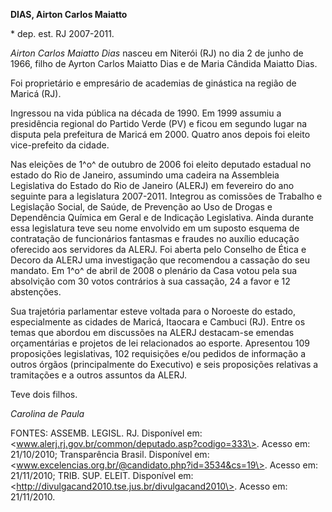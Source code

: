 **DIAS, Airton Carlos Maiatto**

\* dep. est. RJ 2007-2011.

*Airton Carlos Maiatto Dias* nasceu em Niterói (RJ) no dia 2 de junho de
1966, filho de Ayrton Carlos Maiatto Dias e de Maria Cândida Maiatto
Dias.

Foi proprietário e empresário de academias de ginástica na região de
Maricá (RJ).

Ingressou na vida pública na década de 1990. Em 1999 assumiu a
presidência regional do Partido Verde (PV) e ficou em segundo lugar na
disputa pela prefeitura de Maricá em 2000. Quatro anos depois foi eleito
vice-prefeito da cidade.

Nas eleições de 1^o^ de outubro de 2006 foi eleito deputado estadual no
estado do Rio de Janeiro, assumindo uma cadeira na Assembleia
Legislativa do Estado do Rio de Janeiro (ALERJ) em fevereiro do ano
seguinte para a legislatura 2007-2011. Integrou as comissões de Trabalho
e Legislação Social, de Saúde, de Prevenção ao Uso de Drogas e
Dependência Química em Geral e de Indicação Legislativa. Ainda durante
essa legislatura teve seu nome envolvido em um suposto esquema de
contratação de funcionários fantasmas e fraudes no auxílio educação
oferecido aos servidores da ALERJ. Foi aberta pelo Conselho de Ética e
Decoro da ALERJ uma investigação que recomendou a cassação do seu
mandato. Em 1^o^ de abril de 2008 o plenário da Casa votou pela sua
absolvição com 30 votos contrários à sua cassação, 24 a favor e 12
abstenções.

Sua trajetória parlamentar esteve voltada para o Noroeste do estado,
especialmente as cidades de Maricá, Itaocara e Cambuci (RJ). Entre os
temas que abordou em discussões na ALERJ destacam-se emendas
orçamentárias e projetos de lei relacionados ao esporte. Apresentou 109
proposições legislativas, 102 requisições e/ou pedidos de informação a
outros órgãos (principalmente do Executivo) e seis proposições relativas
a tramitações e a outros assuntos da ALERJ.

Teve dois filhos.

*Carolina de Paula*

FONTES: ASSEMB. LEGISL. RJ. Disponível em:
\<www.alerj.rj.gov.br/common/deputado.asp?codigo=333\>. Acesso em:
21/10/2010; Transparência Brasil. Disponível em:
\<www.excelencias.org.br/@candidato.php?id=3534&cs=19\>. Acesso em:
21/11/2010; TRIB. SUP. ELEIT. Disponível em:
\<http://divulgacand2010.tse.jus.br/divulgacand2010\>. Acesso em:
21/11/2010.
